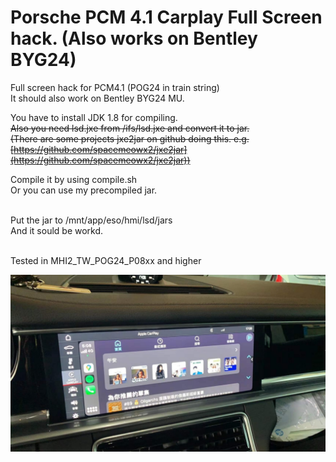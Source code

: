 # Porsche PCM 4.1 Carplay Full Screen hack. (Also works on Bentley BYG24)

Full screen hack for PCM4.1 (POG24 in train string)<br>
It should also work on Bentley BYG24 MU.<br>

You have to install JDK 1.8 for compiling.<br>
~~Also you need lsd.jxe from /ifs/lsd.jxe and convert it to jar.<br>~~
~~(There are some projects jxe2jar on github doing this. e.g. [https://github.com/spacemeowx2/jxe2jar](https://github.com/spacemeowx2/jxe2jar))~~

Compile it by using compile.sh<br>
Or you can use my precompiled jar.<br><br>

Put the jar to /mnt/app/eso/hmi/lsd/jars<br>
And it sould be workd.<br><br>

Tested in MHI2_TW_POG24_P08xx and higher<br>

![Result Example](https://github.com/askac/pcm41_carplay_fullscreen/raw/main/photo_2022-04-04_12-46-53.jpg)
